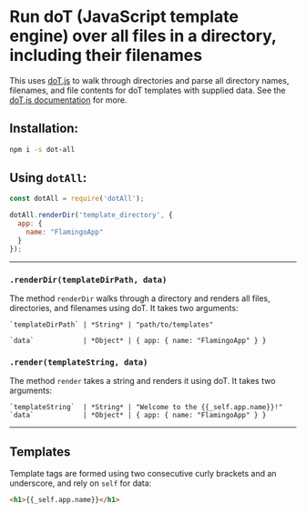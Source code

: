 # **Run doT (JavaScript template engine) over all files in a directory, including their filenames**

This uses [doT.js](http://olado.github.io/doT/index.html) to walk through directories and parse all directory names, filenames, and file contents for doT templates with supplied data. See the [doT.js documentation](http://olado.github.io/doT/index.html) for more.

## Installation:
```bash
npm i -s dot-all
```


## Using `dotAll`:

```js
const dotAll = require('dotAll');

dotAll.renderDir('template_directory', {
  app: {
    name: "FlamingoApp"
  }
});

```

----
### `.renderDir(templateDirPath, data)`

The method `renderDir` walks through a directory and renders all files, directories, and filenames using doT. It takes two arguments: 
  
    `templateDirPath` | *String* | "path/to/templates"

    `data`            | *Object* | { app: { name: "FlamingoApp" } }

### `.render(templateString, data)`

The method `render` takes a string and renders it using doT. 
It takes two arguments: 

    `templateString`  | *String* | "Welcome to the {{_self.app.name}}!"
    `data`            | *Object* | { app: { name: "FlamingoApp" } }

----

## **Templates**
Template tags are formed using two consecutive curly brackets and an underscore, and rely on `self` for data:

```html
<h1>{{_self.app.name}}</h1>
```
